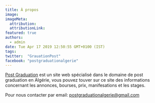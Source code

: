 ```yaml
---
title: À propos
image:
imageMeta:
  attribution:
  attributionLink:
featured: true
authors:
  - admin
date: Tue Apr 17 2019 12:50:55 GMT+0100 (IST)
tags:
twitter:  "GrauationPost"
facebook: "postgraduationalgerie"
---
```

[Post Graduation](https://post-graduation.com) est un site web spécialisé dans le domaine de post graduation en Algérie, vous pouvez touver sur ce site des informations concernant les annonces, bourses, prix, manifesations et les stages.

Pour nous contacter par email: <postgraduationalgerie@gmail.com>
